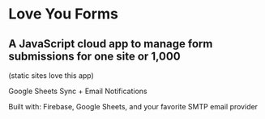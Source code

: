 # Love You Forms

## A JavaScript cloud app to manage form submissions for one site or 1,000

(static sites love this app)

Google Sheets Sync + Email Notifications

Built with: Firebase, Google Sheets, and your favorite SMTP email provider
